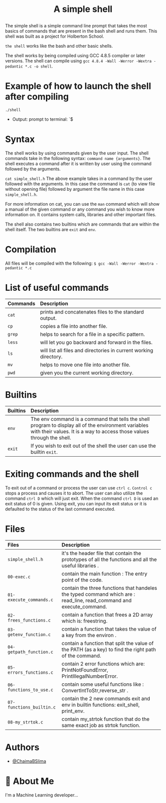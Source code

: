 <h1><p align="center"> A simple shell </h1></p></font>

The simple shell is a simple command line prompt that takes the most basics of commands that are present in the bash shell and runs them. This shell was built as a project for Holberton School.

`the shell` works like the bash and other basic shells.

The shell works by being compiled using GCC 4.8.5 compiler or later versions. The shell can compile using `gcc 4.8.4 -Wall -Werror -Wextra -pedantic *.c -o shell`.


# Example of how to launch the shell after compiling
`./shell`

* Output: prompt to terminal: `$ 

# Syntax
The shell works by using commands given by the user input. The shell commands take in the following syntax: `command name {arguments}`. The shell executes a command after it is written by user using the command followed by the arguments.

`cat simple_shell.h`
The above example takes in a command by the user followed with the arguments. In this case the command is `cat` (to view file without opening file) followed by argument the file name in this case `simple_shell.h`.

For more information on cat, you can use the `man` command which will show a manual of the given command or any command you wish to know more information on. It contains system calls, libraries and other important files.

The shell also contains two builtins which are commands that are within the shell itself. The two builtins are `exit` and `env`. 

# Compilation
All files will be compiled with the following: `$ gcc -Wall -Werror -Wextra -pedantic *.c`

# List of useful commands
| Commands |  Description                |
| :-------- |  :------------------------- |
| `cat` | prints and concatenates files to the standard output.|
| `cp` | copies a file into another file.|
| `grep` | helps to search for a file in a specific pattern.|
| `less` | will let you go backward and forward in the files.|
| `ls` | will list all files and directories in current working directory.|
| `mv` | helps to move one file into another file.|
| `pwd` | given you the current working directory.|

# Builtins
|Builtins  |  Description                |
| :-------- |  :------------------------- |
|`env` | The env command is a command that tells the shell program to display all of the environment variables with their values. It is a    way to access those values through the shell.|
| `exit` | If you wish to exit out of the shell the user can use the builtin `exit`.|

# Exiting commands and the shell
To exit out of a command or process the user can use `ctrl c`. `Control c` stops a process and causes it to abort.
The user can also utilize the command `ctrl D` which will just exit. When the command `ctrl D` is used an exit status of 0 is given. Using exit, you can input its exit status or it is defaulted to the status of the last command executed.

# Files
| Files |  Description                |
| :-------- |  :------------------------- |
| `simple_shell.h` | it's the header file that contain the prototypes of all the functions and all the useful libraries .|
| `00-exec.c` | contain the main function : The entry point of the code. |
| `01-execute_commands.c` | contain the three functions that handeles the typed command which are : read_line, read_command and execute_command.  |
| `02-frees_functions.c` | contain a function that frees a 2D array which is: freestring.|
|`03-getenv_function.c` |contain a function that takes the value of a key from the environ .|
|`04-getpath_function.c` |contain a function that split the value of the PATH (as a key) to find the right path of the command.|
|`05-errors_functions.c` |contain 2 error functions which are: PrintNotFoundError, PrintIllegalNumberError.|
|`06-functions_to_use.c` |contain  some useful functions like : ConvertIntToStr,reverse_str .|
|`07-functions_builtin.c` |contain the 2 new commands exit and env in builtin functions: exit_shell, print_env. |
|`08-my_strtok.c` |contain my_strtok function that do the same exact job as strtok function. |



# Authors

- [@ChaimaBSlima](https://github.com/ChaimaBSlima)


# 🚀 About Me
I'm a Machine Learning developer...


